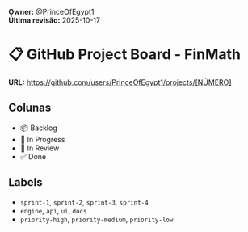 **Owner:** @PrinceOfEgypt1  
**Última revisão:** 2025-10-17

# 📋 GitHub Project Board - FinMath

**URL:** https://github.com/users/PrinceOfEgypt1/projects/[NÚMERO]

## Colunas

- 📦 Backlog
- 🚧 In Progress
- 👀 In Review
- ✅ Done

## Labels

- `sprint-1`, `sprint-2`, `sprint-3`, `sprint-4`
- `engine`, `api`, `ui`, `docs`
- `priority-high`, `priority-medium`, `priority-low`
